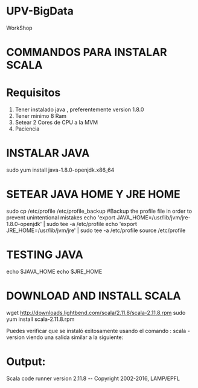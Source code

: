 # UPV-BigData
WorkShop


# COMMANDOS PARA INSTALAR SCALA

#  Requisitos
  1) Tener instalado java , preferentemente version 1.8.0
  2) Tener minimo 8 Ram
  3) Setear 2 Cores de CPU a la MVM
  4) Paciencia
  
  # INSTALAR JAVA
  sudo yum install java-1.8.0-openjdk.x86_64
  
  # SETEAR JAVA HOME Y JRE HOME
  
  sudo cp /etc/profile /etc/profile_backup      #Backup the profile file in order to prevent unintentional mistakes
echo 'export JAVA_HOME=/usr/lib/jvm/jre-1.8.0-openjdk' | sudo tee -a /etc/profile
echo 'export JRE_HOME=/usr/lib/jvm/jre' | sudo tee -a /etc/profile
source /etc/profile

# TESTING JAVA
echo $JAVA_HOME
echo $JRE_HOME

# DOWNLOAD AND INSTALL SCALA
wget http://downloads.lightbend.com/scala/2.11.8/scala-2.11.8.rpm
sudo yum install scala-2.11.8.rpm

Puedes verificar que se instaló exitosamente usando el comando : scala -version
viendo una salida similar a la siguiente:
# Output:
Scala code runner version 2.11.8 -- Copyright 2002-2016, LAMP/EPFL
